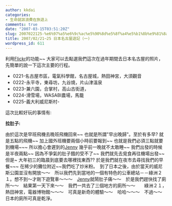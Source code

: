 ```yaml
---
author: kkdai
categories:
- 生命就該浪費在旅遊上
comments: true
date: "2007-03-15T03:51:20Z"
slug: 2007022125-%e6%97%a5%e6%9c%ac%e5%90%8d%e5%8f%a4%e5%b1%8b%e9%81%8a%e8%a8%98%ef%bc%88%e4%b8%80
title: 2007/02/21~25 日本名古屋遊記（一)
wordpress_id: 611
---
```


利用[Flickr](http://www.flickr.com/)的功能~~ 大家可以去點選我們這次在過年期間去日本名古屋的照片，先簡單的說一下這次主要的行程。

  * 0221-名古屋市區，電氣科學館，名古屋城，熱田神宮，大須觀音
  * 0222-永平寺，東尋坊，九谷燒，片山津溫泉
  * 0223-兼六園，合掌村，高山古街道， 
  * 0224-滑雪場，WASABI農場，馬籠 
  * 0225-義大利威尼斯村-

這次比較好玩的事情有:  


**拉肚子:**

由於這次是早班飛機去晚班飛機回來~~ 也就是所謂"早出晚歸"。至於有多早? 就是五點的飛機~~ 加上國外班機要兩個小時前要報到~~ 也就是我們必須三點就要到機場~~~ 所以擔心會遲到的[Jenny](http://www.evanlin.com/janifor/) 幾乎前一晚就不太敢睡~~ 我們出發的時候是半夜兩點~~ 因為不爭氣的肚子餓的受不了~~ 我們就先去覓食再往機場出發~~  但是~ 大年初三的臨晨到底要去哪裡找東西?? 於是我們就在夜市去尋找我們的早餐~~~ 在稀少的攤位附近~~我們吃了炒米粉。　到了日本之後，由於當天的威尼斯公園並沒有開放～～　所以我們先到當地的一個有特色的公車總站－－綠洲２１。想不到～才剛下遊覽車～～～　[Jenny](http://www.evanlin.com/janifor/)就鬧肚子痛～～　於是我們趕快找了廁所～～　結果第一天下來～～　我們一共去了三個地方的廁所～～　　綠洲２１，熱田神宮，電器博物館～～～　可真是新奇的體驗～～　哈哈～～～　不過～～　日本的廁所可真是乾淨。
